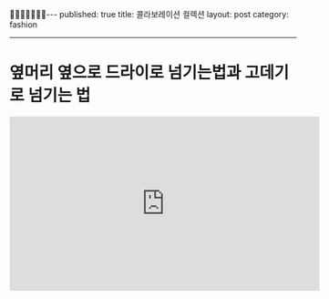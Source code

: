 ---
published: true
title: 콜라보레이션 컬렉션
layout: post
category: fashion

---
옆머리 옆으로 드라이로 넘기는법과 고데기로 넘기는 법
====

<iframe src='http://serviceapi.rmcnmv.naver.com/flash/outKeyPlayer.nhn?vid=E65356CB1A500200B8537B0AEF9B2203B802&outKey=V1237628ffdbcfcbb270239dd5815f49253ea1f23252cb962fb0239dd5815f49253ea&controlBarMovable=true&jsCallable=true&isAutoPlay=true&skinName=tvcast_white' frameborder='no' scrolling='no' marginwidth='0' marginheight='0' WIDTH='544' HEIGHT='306'></iframe>

